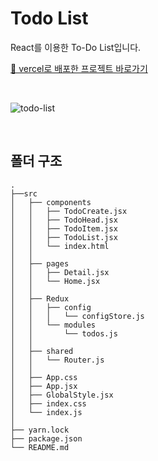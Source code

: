 # Todo List

React를 이용한 To-Do List입니다.

[🔗 vercel로 배포한 프로젝트 바로가기](https://todo-list-soolovepat.vercel.app)

<br/>

![todo-list](https://github.com/soolovepat/Todo-List/assets/86649284/6392e8cb-3cda-4610-a4be-f46a2392ba57)

<br/>

## 폴더 구조

```shell
.
├──src
│   ├── components
│   │   ├── TodoCreate.jsx
│   │   ├── TodoHead.jsx
│   │   ├── TodoItem.jsx
│   │   ├── TodoList.jsx
│   │   └── index.html
│   │
│   ├── pages
│   │   ├── Detail.jsx
│   │   └── Home.jsx
│   │
│   ├── Redux
│   │   ├── config
│   │   │   └── configStore.js
│   │   └── modules
│   │       └── todos.js
│   │
│   ├── shared
│   │   └── Router.js
│   │
│   ├── App.css
│   ├── App.jsx
│   ├── GlobalStyle.jsx
│   ├── index.css
│   └── index.js
│
├── yarn.lock
├── package.json
└── README.md
```
